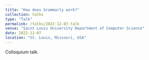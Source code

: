 ```yaml
---
title: "How does Grammarly work?"
collection: talks
type: "Talk"
permalink: /talks/2022-12-07-talk
venue: "Saint Louis University Department of Computer Science"
date: 2022-12-07
location: "St. Louis, Missouri, USA"
---
```


Colloquium talk.
